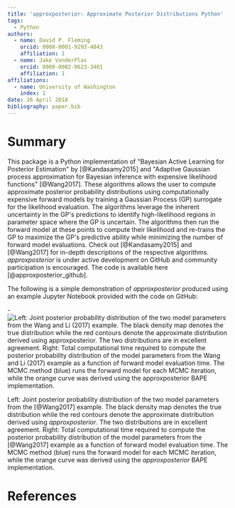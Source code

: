```yaml
---
title: 'approxposterior: Approximate Posterior Distributions Python'
tags:
  - Python
authors:
  - name: David P. Fleming
    orcid: 0000-0001-9293-4043
    affiliation: 1
  - name: Jake VanderPlas
    orcid: 0000-0002-9623-3401
    affiliation: 1
affiliations:
  - name: University of Washington
    index: 1
date: 26 April 2018
bibliography: paper.bib
---
```


# Summary

This package is a Python implementation of "Bayesian Active Learning for Posterior Estimation" by [@Kandasamy2015] and "Adaptive Gaussian process approximation for Bayesian inference with expensive likelihood functions" [@Wang2017]. These algorithms allows the user to compute approximate posterior probability distributions using computationally expensive forward models by training a Gaussian Process (GP) surrogate for the likelihood evaluation.  The algorithms leverage the inherent uncertainty in the GP's predictions to identify high-likelihood regions in parameter space where the GP is uncertain.  The algorithms then run the forward model at these points to compute their likelihood and re-trains the GP to maximize the GP's predictive ability while minimizing the number of forward model evaluations.  Check out [@Kandasamy2015] and [@Wang2017] for in-depth descriptions of the respective algorithms. *approxposterior* is under active development on GitHub and community participation is encouraged.  The code is available here [@approxposterior_github].

The following is a simple demonstration of *approxposterior* produced using an example Jupyter Notebook provided with the code on GitHub:

-![Left: Joint posterior probability distribution of the two model parameters from the Wang and Li (2017) example. The black density map denotes the true distribution while the red contours denote the approximate distribution derived using *approxposterior*. The two distributions are in excellent agreement. Right: Total computational time required to compute the posterior probability distribution of the model parameters from the Wang and Li (2017) example as a function of forward model evaluation time. The MCMC method (blue) runs the forward model for each MCMC iteration, while the orange curve was derived using the *approxposterior* BAPE implementation.](acc_scal.png)

Left: Joint posterior probability distribution of the two model parameters from the [@Wang2017] example. The black density map denotes the true distribution while the red contours denote the approximate distribution derived using *approxposterior*. The two distributions are in excellent agreement. Right: Total computational time required to compute the posterior probability distribution of the model parameters from the [@Wang2017] example as a function of forward model evaluation time. The MCMC method (blue) runs the forward model for each MCMC iteration, while the orange curve was derived using the *approxposterior* BAPE implementation.

# References
